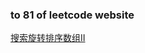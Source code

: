 ### to 81 of leetcode website

[搜索旋转排序数组II](https://leetcode-cn.com/problems/search-in-rotated-sorted-array-ii/)
